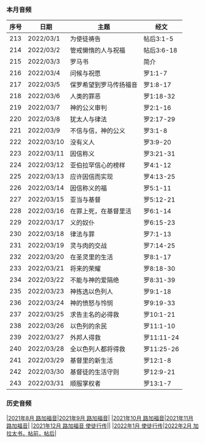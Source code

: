 
### 本月音频

|序号|日期|主题|经文|
|---|----|---|---|
|213|2022/03/1|为使徒祷告|帖后3:1-5|
|214|2022/03/2|管戒懒惰的人与祝福|帖后3:6-18|
|215|2022/03/3|罗马书|简介|
|216|2022/03/4|问候与祝愿|罗1:1-7|
|217|2022/03/5|保罗希望到罗马传扬福音|罗1:8-17|
|218|2022/03/6|人类的罪恶|罗1:18-32|
|219|2022/03/7|神的公义审判|罗2:1-16|
|220|2022/03/8|犹太人与律法|罗2:17-29|
|221|2022/03/9|不信与信，神的公义|罗3:1-8|
|222|2022/03/10|没有义人|罗3:9-20|
|223|2022/03/11|因信称义|罗3:21-31|
|224|2022/03/12|亚伯拉罕信心的榜样|罗4:1-12|
|225|2022/03/13|应许因信而实现|罗4:13-25|
|226|2022/03/14|因信称义的福|罗5:1-11|
|227|2022/03/15|亚当与基督|罗5:12-21|
|228|2022/03/16|在罪上死，在基督里活|罗6:1-14|
|229|2022/03/17|义的奴仆|罗6:15-23|
|230|2022/03/18|律法与罪|罗7:1-13|
|231|2022/03/19|灵与肉的交战|罗7:14-25|
|232|2022/03/20|在圣灵里的生活|罗8:1-17|
|233|2022/03/21|将来的荣耀|罗8:18-30|
|234|2022/03/22|不能与神的爱隔绝|罗8:31-39|
|235|2022/03/23|神拣选以色列人|罗9:1-18|
|236|2022/03/24|神的愤怒与怜悯|罗9:19-33|
|237|2022/03/25|求告主名的必得救|罗10:1-21|
|238|2022/03/26|以色列的余民|罗11:1-10|
|239|2022/03/27|外邦人得救|罗11:11-24|
|240|2022/03/28|全以色列人都将得救|罗11:25-26|
|241|2022/03/29|基督里的新生活|罗12:1-8|
|242|2022/03/30|基督徒的生活守则|罗12:9-21|
|243|2022/03/31|顺服掌权者|罗13:1-7|

### 历史音频

|[2021年8月 路加福音](202108)|[2021年9月 路加福音](202109)|
|[2021年10月 路加福音](202110)|[2021年11月 路加福音](202111)|
|[2021年12月 路加福音 使徒行传](202112)||
|[2022年1月 使徒行传](202201)|[2022年2月 加拉太书，帖前，帖后](202202)|
